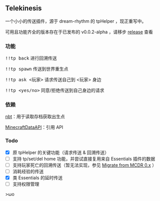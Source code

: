 ## Telekinesis

一个小小的传送插件，源于 dream-rhythm 的 tpHelper ，现正重写中。

可用且功能齐全的版本存在于已发布的 v0.0.2-alpha ，请移步 [release](https://github.com/Nyaacinth/Telekinesis/releases/tag/b8a0cb8) 查看

### 功能

<kbd>!!tp back</kbd> 进行回溯传送

<kbd>!!tp spawn</kbd> 传送到世界重生点

<kbd>!!tp ask \<玩家></kbd> 请求传送自己到 \<玩家> 身边

<kbd>!!tp \<yes/no></kbd> 同意/拒绝传送到自己身边的请求

### 依赖

[nbt](https://pypi.org/project/NBT)：用于读取存档获取出生点

[MinecraftDataAPI](https://github.com/MCDReforged/MinecraftDataAPI)：引用 API

### Todo

- [x] 原 tpHelper 的关键功能（请求传送 & 回溯传送）
- [ ] 支持 tp/set/del home 功能，并尝试直接复用来自 Essentials 插件的数据
- [ ] 支持玩家死亡的回溯传送（暂无法实现，参见 [Migrate from MCDR 0.x](https://mcdreforged.readthedocs.io/en/latest/migrate_from_0.x.html#compatibility) ）
- [ ] 消耗经验的传送
- [x] 类 Essentials 的延时传送
- [ ] 支持权限管理

\>ωo
